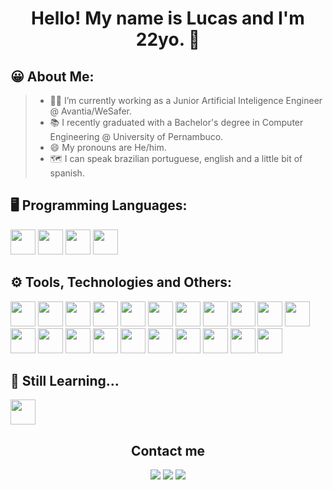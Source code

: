 <h1 align="center">Hello! My name is Lucas and I'm 22yo. 👋</h1>

## 😀 About Me:

> - 🧑‍💻 I’m currently working as a Junior Artificial Inteligence Engineer @ Avantia/WeSafer.
> - 📚 I recently graduated with a Bachelor's degree in Computer Engineering @ University of Pernambuco.
> - 😄 My pronouns are He/him.
> - 🗺️ I can speak brazilian portuguese, english and a little bit of spanish.

## 🖥️ Programming Languages:

<img loading="lazy" src="https://cdn.jsdelivr.net/gh/devicons/devicon@latest/icons/python/python-original-wordmark.svg" width="40" height="40"/> <img loading="lazy" src="https://cdn.jsdelivr.net/gh/devicons/devicon@latest/icons/java/java-original.svg" width="40" height="40"/> <img loading="lazy" src="https://cdn.jsdelivr.net/gh/devicons/devicon@latest/icons/c/c-original.svg" width="40" height="40"/> <img loading="lazy" src="https://cdn.jsdelivr.net/gh/devicons/devicon@latest/icons/kotlin/kotlin-original.svg" width="40" height="40"/>
            
## ⚙️ Tools, Technologies and Others:

<img loading="lazy" src="https://cdn.jsdelivr.net/gh/devicons/devicon@latest/icons/matlab/matlab-original.svg" width="40" height="40"/> <img loading="lazy" src="https://cdn.jsdelivr.net/gh/devicons/devicon@latest/icons/matplotlib/matplotlib-original.svg" width="40" height="40"/> <img loading="lazy" src="https://cdn.jsdelivr.net/gh/devicons/devicon@latest/icons/opencv/opencv-original.svg" width="40" height="40"/> <img loading="lazy" src="https://cdn.jsdelivr.net/gh/devicons/devicon@latest/icons/numpy/numpy-original.svg" width="40" height="40"/> <img loading="lazy" src="https://cdn.jsdelivr.net/gh/devicons/devicon@latest/icons/pytorch/pytorch-original.svg" width="40" height="40"/> <img loading="lazy" src="https://cdn.jsdelivr.net/gh/devicons/devicon@latest/icons/scikitlearn/scikitlearn-original.svg" width="40" height="40"/> <img loading="lazy" src="https://cdn.jsdelivr.net/gh/devicons/devicon@latest/icons/tensorflow/tensorflow-original.svg" width="40" height="40"/> <img loading="lazy" src="https://cdn.jsdelivr.net/gh/devicons/devicon@latest/icons/git/git-original.svg" width="40" height="40"/> <img loading="lazy" src="https://cdn.jsdelivr.net/gh/devicons/devicon@latest/icons/github/github-original.svg" width="40" height="40"/> <img loading="lazy" src="https://cdn.jsdelivr.net/gh/devicons/devicon@latest/icons/azuredevops/azuredevops-original.svg" width="40" height="40"/> <img loading="lazy" src="https://cdn.jsdelivr.net/gh/devicons/devicon@latest/icons/django/django-plain.svg" width="40" height="40"/> <img loading="lazy" src="https://cdn.jsdelivr.net/gh/devicons/devicon@latest/icons/docker/docker-original.svg" width="40" height="40"/> <img loading="lazy" src="https://cdn.jsdelivr.net/gh/devicons/devicon@latest/icons/mongodb/mongodb-original.svg" width="40" height="40"/> <img loading="lazy" src="https://cdn.jsdelivr.net/gh/devicons/devicon@latest/icons/mysql/mysql-original.svg" width="40" height="40"/> <img loading="lazy" src="https://cdn.jsdelivr.net/gh/devicons/devicon@latest/icons/eclipse/eclipse-original.svg" width="40" height="40"/> <img loading="lazy" src="https://cdn.jsdelivr.net/gh/devicons/devicon@latest/icons/vscode/vscode-original.svg" width="40" height="40"/> <img loading="lazy" src="https://cdn.jsdelivr.net/gh/devicons/devicon@latest/icons/pycharm/pycharm-original.svg" width="40" height="40"/> <img loading="lazy" src="https://cdn.jsdelivr.net/gh/devicons/devicon@latest/icons/anaconda/anaconda-original.svg" width="40" height="40"/> <img loading="lazy" src="https://cdn.jsdelivr.net/gh/devicons/devicon@latest/icons/bash/bash-original.svg" width="40" height="40"/> <img loading="lazy" src="https://cdn.jsdelivr.net/gh/devicons/devicon@latest/icons/notion/notion-original.svg" width="40" height="40"/> <img loading="lazy" src="https://cdn.jsdelivr.net/gh/devicons/devicon@latest/icons/trello/trello-original.svg" width="40" height="40"/>   

## 🔎 Still Learning... 
          
<img loading="lazy" src="https://cdn.jsdelivr.net/gh/devicons/devicon@latest/icons/amazonwebservices/amazonwebservices-original-wordmark.svg" width="40" height="40"/>     
          
<h2 align="center">Contact me</h2>

<div>
<p align="center">
<a href="https://instagram.com/lucazords" target="_blank"><img loading="lazy" src="https://img.shields.io/badge/-Instagram-%23E4405F?style=for-the-badge&logo=instagram&logoColor=white" target="_blank"></a>
<a href = "mailto:lucassooliveira.13@gmail.com"><img loading="lazy" src="https://img.shields.io/badge/Gmail-D14836?style=for-the-badge&logo=gmail&logoColor=white" target="_blank"></a>
<a href="https://www.linkedin.com/in/lucas-oliveira-67620018a" target="_blank"><img loading="lazy" src="https://img.shields.io/badge/-LinkedIn-%230077B5?style=for-the-badge&logo=linkedin&logoColor=white" target="_blank"></a>   
</p>
</div>
